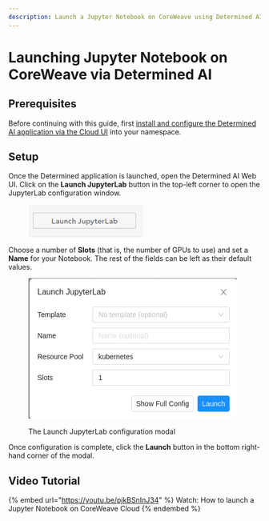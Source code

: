 ```yaml
---
description: Launch a Jupyter Notebook on CoreWeave using Determined AI
---
```


# Launching Jupyter Notebook on CoreWeave via Determined AI

## Prerequisites

Before continuing with this guide, first [install and configure the Determined AI application via the Cloud UI](gpt-neox.md#install-the-determined-application) into your namespace.

## Setup

Once the Determined application is launched, open the Determined AI Web UI. Click on the **Launch JupyterLab** button in the top-left corner to open the JupyterLab configuration window.

<figure><img src="../.gitbook/assets/Screenshot from 2022-12-15 10-58-02.png" alt="Screenshot of &#x22;Launch Jupyter&#x22; button"><figcaption></figcaption></figure>

Choose a number of **Slots** (that is, the number of GPUs to use) and set a **Name** for your Notebook. The rest of the fields can be left as their default values.

<figure><img src="../.gitbook/assets/Screenshot from 2022-12-15 10-59-08.png" alt="Screenshot of The Launch JupyterLab configuration modal"><figcaption><p>The Launch JupyterLab configuration modal</p></figcaption></figure>

Once configuration is complete, click the **Launch** button in the bottom right-hand corner of the modal.

## Video Tutorial

{% embed url="https://youtu.be/pjkBSnInJ34" %}
Watch: How to launch a Jupyter Notebook on CoreWeave Cloud
{% endembed %}
